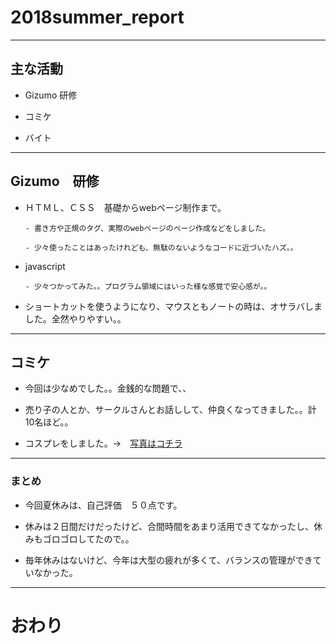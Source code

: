 # 2018summer_report

---

## 主な活動

- Gizumo 研修

- コミケ

- バイト

---

## Gizumo　研修

- ＨＴＭＬ、ＣＳＳ　基礎からwebページ制作まで。

      - 書き方や正規のタグ、実際のwebページのページ作成などをしました。
      
      - 少々使ったことはあったけれども、無駄のないようなコードに近づいたハズ。。
  
- javascript 

      - 少々つかってみた。。プログラム領域にはいった様な感覚で安心感が。。
     
- ショートカットを使うようになり、マウスともノートの時は、オサラバしました。全然やりやすい。。

---

## コミケ

- 今回は少なめでした。。金銭的な問題で、、

- 売り子の人とか、サークルさんとお話しして、仲良くなってきました。。計10名ほど。。

- コスプレをしました。→　[写真はコチラ](https://twitter.com/runa_rockmoon/status/1027869405399506944)

---

### まとめ

- 今回夏休みは、自己評価　５０点です。

- 休みは２日間だけだったけど、合間時間をあまり活用できてなかったし、休みもゴロゴロしてたので。。

- 毎年休みはないけど、今年は大型の疲れが多くて、バランスの管理ができていなかった。

---
# おわり
